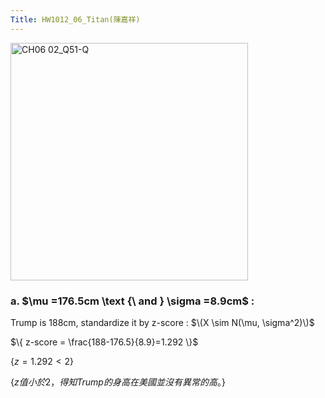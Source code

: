 ```yaml
---
Title: HW1012_06_Titan(陳嘉祥)
---
```


<img width="380" alt="CH06 02_Q51-Q" src="https://github.com/user-attachments/assets/19f2de64-14b8-4f65-81a8-6181a0be80f6">



### a. $\mu =176.5cm \text {\ and \} \sigma =8.9cm$ :   
Trump is 188cm, standardize it by z-score : $\(X \sim N(\mu, \sigma^2)\)$  

$\{
z-score = \frac{188-176.5}{8.9}=1.292
\}$ 

$\{
z=1.292 < 2 
\}$ 

$\{
z值小於2，得知 Trump 的身高在美國並沒有異常的高。
\}$ 
